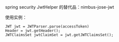spring security JwtHelper 的替代品：nimbus-jose-jwt

使用实例：
```
JWT jwt = JWTParser.parse(accessToken)
Header = jwt.getHeader();
JWTClaimsSet jwtClaimSet = jwt.getJWTClaimsSet();
```